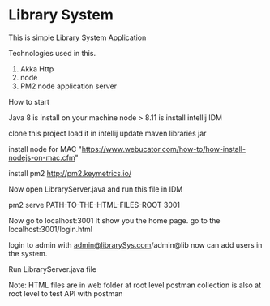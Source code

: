 # Library System

This is simple Library System Application 

Technologies used in this.

1. Akka Http 
2. node 
3. PM2 node application server 


How to start 

Java 8 is install on your machine
node > 8.11 is install 
intellij IDM

clone this project 
load it in intellij 
update maven libraries jar

install node
    for MAC "https://www.webucator.com/how-to/how-install-nodejs-on-mac.cfm"

install pm2 
    http://pm2.keymetrics.io/

Now open LibraryServer.java and run this file in IDM

pm2 serve PATH-TO-THE-HTML-FILES-ROOT 3001

Now go to localhost:3001 
It show you the home page. 
go to the localhost:3001/login.html

login to admin with admin@librarySys.com/admin@lib
now can add users in the system. 


Run LibraryServer.java file 


Note: 
HTML files are in web folder at root level
postman collection is also at root level to test API with postman
